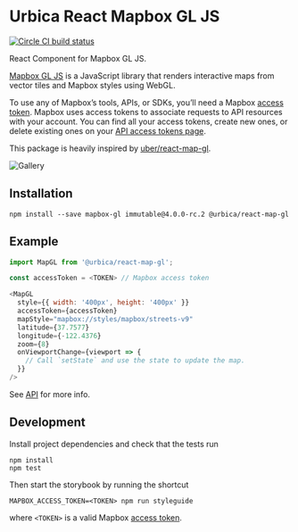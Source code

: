 # Urbica React Mapbox GL JS

[![Circle CI build status](https://circleci.com/gh/urbica/react-map-gl.svg?style=shield)](https://circleci.com/gh/urbica/react-map-gl/tree/master)

React Component for Mapbox GL JS.

[Mapbox GL JS](https://github.com/mapbox/mapbox-gl-js) is a JavaScript library that renders interactive maps from vector tiles and Mapbox styles using WebGL.

To use any of Mapbox’s tools, APIs, or SDKs, you’ll need a Mapbox [access token](https://www.mapbox.com/help/define-access-token/). Mapbox uses access tokens to associate requests to API resources with your account. You can find all your access tokens, create new ones, or delete existing ones on your [API access tokens page](https://www.mapbox.com/studio/account/tokens/).

This package is heavily inspired by [uber/react-map-gl](https://github.com/uber/react-map-gl).

![Gallery](https://raw.githubusercontent.com/urbica/react-map-gl/master/gallery.jpg)

## Installation

    npm install --save mapbox-gl immutable@4.0.0-rc.2 @urbica/react-map-gl

## Example

```js
import MapGL from '@urbica/react-map-gl';

const accessToken = <TOKEN> // Mapbox access token

<MapGL
  style={{ width: '400px', height: '400px' }}
  accessToken={accessToken}
  mapStyle="mapbox://styles/mapbox/streets-v9"
  latitude={37.7577}
  longitude={-122.4376}
  zoom={8}
  onViewportChange={viewport => {
    // Call `setState` and use the state to update the map.
  }}
/>
```

See [API](https://urbica.github.io/react-map-gl/) for more info.

## Development

Install project dependencies and check that the tests run

    npm install
    npm test

Then start the storybook by running the shortcut

    MAPBOX_ACCESS_TOKEN=<TOKEN> npm run styleguide

where `<TOKEN>` is a valid Mapbox [access token](https://www.mapbox.com/help/define-access-token/).